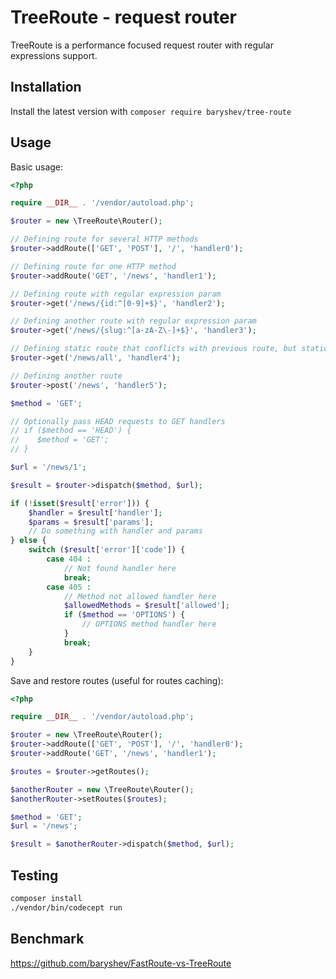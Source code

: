 TreeRoute - request router
==========================

TreeRoute is a performance focused request router with regular expressions support.

Installation
-----------

Install the latest version with `composer require baryshev/tree-route`

Usage
-----

Basic usage:

```php
<?php

require __DIR__ . '/vendor/autoload.php';

$router = new \TreeRoute\Router();

// Defining route for several HTTP methods
$router->addRoute(['GET', 'POST'], '/', 'handler0');

// Defining route for one HTTP method
$router->addRoute('GET', '/news', 'handler1');

// Defining route with regular expression param
$router->get('/news/{id:^[0-9]+$}', 'handler2');

// Defining another route with regular expression param
$router->get('/news/{slug:^[a-zA-Z\-]+$}', 'handler3');

// Defining static route that conflicts with previous route, but static routes have high priority
$router->get('/news/all', 'handler4');

// Defining another route
$router->post('/news', 'handler5');

$method = 'GET';

// Optionally pass HEAD requests to GET handlers
// if ($method == 'HEAD') {
//    $method = 'GET';
// }

$url = '/news/1';

$result = $router->dispatch($method, $url);

if (!isset($result['error'])) {
    $handler = $result['handler'];
    $params = $result['params'];
    // Do something with handler and params
} else {
    switch ($result['error']['code']) {
        case 404 :
            // Not found handler here
            break;
        case 405 :
            // Method not allowed handler here
            $allowedMethods = $result['allowed'];
            if ($method == 'OPTIONS') {
                // OPTIONS method handler here
            }
            break;
    }
}
```

Save and restore routes (useful for routes caching):

```php
<?php

require __DIR__ . '/vendor/autoload.php';

$router = new \TreeRoute\Router();
$router->addRoute(['GET', 'POST'], '/', 'handler0');
$router->addRoute('GET', '/news', 'handler1');

$routes = $router->getRoutes();

$anotherRouter = new \TreeRoute\Router();
$anotherRouter->setRoutes($routes);

$method = 'GET';
$url = '/news';

$result = $anotherRouter->dispatch($method, $url);
```

Testing
---------

```bash
composer install
./vendor/bin/codecept run
```

Benchmark
---------

https://github.com/baryshev/FastRoute-vs-TreeRoute
